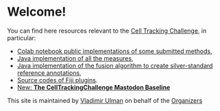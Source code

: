 # Welcome!

You can find here resources relevant to the [Cell Tracking Challenge](http://celltrackingchallenge.net/), in particular:

- [Colab notebook public implementations of some submitted methods](https://github.com/CellTrackingChallenge/2021-edition-available-codes),
- [Java implementation of all the measures](https://github.com/CellTrackingChallenge/measures),
- [Java implementation of the fusion algorithm to create silver-standard reference annotations](https://github.com/CellTrackingChallenge/label-fusion-ng),
- [Source codes of Fiji plugins](https://github.com/CellTrackingChallenge/fiji-plugins).
- [New: **The CellTrackingChallenge Mastodon Baseline**](https://github.com/CellTrackingChallenge/mastodon-ctc?tab=readme-ov-file#the-celltrackingchallenge-mastodon-baseline)

This site is maintained by [Vladimir Ulman](https://github.com/xulman/) on behalf of the [Organizers](http://celltrackingchallenge.net/organizers/)
